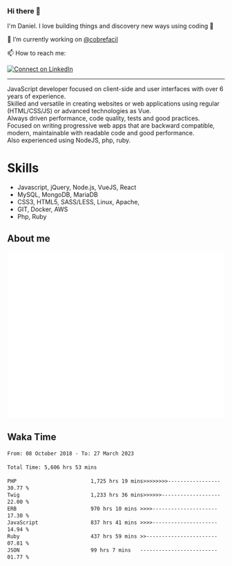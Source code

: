 ### Hi there 👋

I'm Daniel. I love building things and discovery new ways using coding :raised_hands: 

🔭 I’m currently working on [@cobrefacil](https://www.cobrefacil.com.br/)

📫 How to reach me:

[![Connect on LinkedIn](https://img.shields.io/badge/--linkedin?label=LinkedIn&logo=LinkedIn&style=social)](https://www.linkedin.com/in/daniel-cerverizzo/)

---

JavaScript developer focused on client-side and user interfaces with over 6 years of experience.  
Skilled and versatile in creating websites or web applications using regular (HTML/CSS/JS) or advanced technologies as Vue.  
Always driven performance, code quality, tests and good practices.  
 Focused on writing progressive web apps that are backward compatible, modern, maintainable with readable code and good performance.  
Also experienced using NodeJS, php, ruby. 


# Skills

 - Javascript, jQuery, Node.js, VueJS, React
 - MySQL, MongoDB, MariaDB    
 - CSS3, HTML5, SASS/LESS,  Linux, Apache,
 - GIT, Docker, AWS
 - Php, Ruby

## About me

![Metrics](/github-metrics.svg)

## Waka Time

<!--START_SECTION:waka-->

```text
From: 08 October 2018 - To: 27 March 2023

Total Time: 5,606 hrs 53 mins

PHP                        1,725 hrs 19 mins>>>>>>>>-----------------   30.77 %
Twig                       1,233 hrs 36 mins>>>>>>-------------------   22.00 %
ERB                        970 hrs 10 mins >>>>---------------------   17.30 %
JavaScript                 837 hrs 41 mins >>>>---------------------   14.94 %
Ruby                       437 hrs 59 mins >>-----------------------   07.81 %
JSON                       99 hrs 7 mins   -------------------------   01.77 %
```

<!--END_SECTION:waka-->

